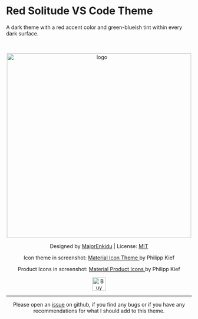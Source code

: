 # Red Solitude VS Code Theme

A dark theme with a red accent color and green-blueish tint within every dark surface.

</br>

<p align="center">
    <img src="https://raw.githubusercontent.com/MajorEnkidu/red-solitude-vscode-theme/main/screenshot.png" alt="logo" width="500">
</p>

<p align="center">
    Designed by
    <a href="https://github.com/MajorEnkidu">MajorEnkidu</a>
     | License:
    <a href="https://github.com/MajorEnkidu/red-solitude-vscode-theme/blob/main/LICENCE.md">MIT</a>
</p>
<p align="center">
    Icon theme in screenshot:
    <a href='[Material Icon Theme](https://marketplace.visualstudio.com/items?itemName=PKief.material-icon-theme)' target='_blank'>
        Material Icon Theme
    </a> by Philipp Kief
</p>
<p align="center">
    Product Icons in screenshot:
    <a href='[Material Product Icons](https://marketplace.visualstudio.com/items?itemName=PKief.material-product-icons)' target='_blank'>
        Material Product Icons
    </a> by Philipp Kief
</p>
<p align="center">
    <a href='https://ko-fi.com/W7W1D5JTZ' target='_blank'>
        <img height='36' style='border:0px;height:36px;' src='https://cdn.ko-fi.com/cdn/kofi3.png?v=3' border='0' alt='Buy Me a Coffee at ko-fi.com' />
    </a>
</p>

</p>

<hr>

<p align="center">
    Please open an <a href="https://github.com/MajorEnkidu/red-solitude-vscode-theme/issues">issue</a> on github, if you find any bugs or if you have any recommendations for what I should add to this theme.
</p>
